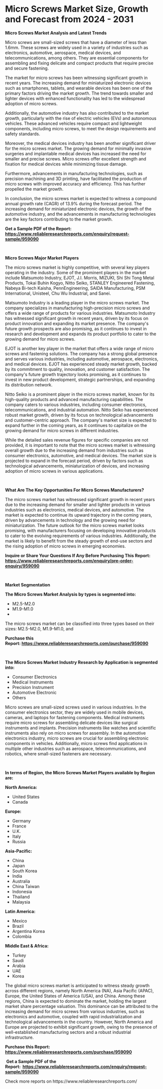 <p><h1>Micro Screws Market Size, Growth and Forecast from 2024 - 2031</h1></p><p><strong>Micro Screws Market Analysis and Latest Trends</strong></p>
<p><p>Micro screws are small-sized screws that have a diameter of less than 1.6mm. These screws are widely used in a variety of industries such as electronics, automotive, aerospace, medical devices, and telecommunications, among others. They are essential components for assembling and fixing delicate and compact products that require precise and secure fastening.</p><p>The market for micro screws has been witnessing significant growth in recent years. The increasing demand for miniaturized electronic devices such as smartphones, tablets, and wearable devices has been one of the primary factors driving the market growth. The trend towards smaller and lighter devices with enhanced functionality has led to the widespread adoption of micro screws.</p><p>Additionally, the automotive industry has also contributed to the market growth, particularly with the rise of electric vehicles (EVs) and autonomous vehicles. These advanced vehicles require compact and lightweight components, including micro screws, to meet the design requirements and safety standards.</p><p>Moreover, the medical devices industry has been another significant driver for the micro screws market. The growing demand for minimally invasive surgeries and implantable medical devices has increased the need for smaller and precise screws. Micro screws offer excellent strength and fixation for medical devices while minimizing tissue damage.</p><p>Furthermore, advancements in manufacturing technologies, such as precision machining and 3D printing, have facilitated the production of micro screws with improved accuracy and efficiency. This has further propelled the market growth.</p><p>In conclusion, the micro screws market is expected to witness a compound annual growth rate (CAGR) of 13.9% during the forecast period. The increasing demand for miniaturized electronic devices, the growth of the automotive industry, and the advancements in manufacturing technologies are the key factors contributing to the market growth.</p></p>
<p><strong>Get a Sample PDF of the Report:&nbsp; <a href="https://www.reliableresearchreports.com/enquiry/request-sample/959090">https://www.reliableresearchreports.com/enquiry/request-sample/959090</a></strong></p>
<p>&nbsp;</p>
<p><strong>Micro Screws Major Market Players</strong></p>
<p><p>The micro screws market is highly competitive, with several key players operating in the industry. Some of the prominent players in the market include Matsumoto Industry, EJOT, J.I. Morris, MIZUKI, Shi Shi Tong Metal Products, Tokai Buhin Kogyo, Nitto Seiko, STANLEY Engineered Fastening, Nabeya Bi-tech Kaisha, PennEngineering, SAIDA Manufacturing, PSM International, Unisteel, Chu Wu Industrial, and Sanei.</p><p>Matsumoto Industry is a leading player in the micro screws market. The company specializes in manufacturing high-precision micro screws and offers a wide range of products for various industries. Matsumoto Industry has witnessed significant growth in recent years, driven by its focus on product innovation and expanding its market presence. The company's future growth prospects are also promising, as it continues to invest in research and development and expands its product portfolio to cater to the growing demand for micro screws.</p><p>EJOT is another key player in the market that offers a wide range of micro screws and fastening solutions. The company has a strong global presence and serves various industries, including automotive, aerospace, electronics, and medical devices. EJOT has experienced steady market growth, backed by its commitment to quality, innovation, and customer satisfaction. The company's future growth trajectory looks promising, as it continues to invest in new product development, strategic partnerships, and expanding its distribution network.</p><p>Nitto Seiko is a prominent player in the micro screws market, known for its high-quality products and advanced manufacturing capabilities. The company caters to various industries, including consumer electronics, telecommunications, and industrial automation. Nitto Seiko has experienced robust market growth, driven by its focus on technological advancements and customer-centric approach. The company's market size is expected to expand further in the coming years, as it continues to capitalize on the growing demand for micro screws in different industries.</p><p>While the detailed sales revenue figures for specific companies are not provided, it is important to note that the micro screws market is witnessing overall growth due to the increasing demand from industries such as consumer electronics, automotive, and medical devices. The market size is projected to expand in the forecast period, driven by factors such as technological advancements, miniaturization of devices, and increasing adoption of micro screws in various applications.</p></p>
<p>&nbsp;</p>
<p><strong>What Are The Key Opportunities For Micro Screws Manufacturers?</strong></p>
<p><p>The micro screws market has witnessed significant growth in recent years due to the increasing demand for smaller and lighter products in various industries such as electronics, medical devices, and automotive. The market is expected to continue its upward trajectory in the coming years, driven by advancements in technology and the growing need for miniaturization. The future outlook for the micro screws market looks promising, with manufacturers focusing on developing innovative products to cater to the evolving requirements of various industries. Additionally, the market is likely to benefit from the steady growth of end-use sectors and the rising adoption of micro screws in emerging economies.</p></p>
<p><strong>Inquire or Share Your Questions If Any Before Purchasing This Report: <a href="https://www.reliableresearchreports.com/enquiry/pre-order-enquiry/959090">https://www.reliableresearchreports.com/enquiry/pre-order-enquiry/959090</a></strong></p>
<p>&nbsp;</p>
<p><strong>Market Segmentation</strong></p>
<p><strong>The Micro Screws Market Analysis by types is segmented into:</strong></p>
<p><ul><li>M2.5-M2.0</li><li>M1.9-M1.0</li><li><M1.0</li></ul></p>
<p><p>The micro screws market can be classified into three types based on their sizes: M2.5-M2.0, M1.9-M1.0, and <M1.0. The M2.5-M2.0 category represents screws with a diameter ranging from 2.5 to 2.0 millimeters. Similarly, the M1.9-M1.0 segment consists of screws with diameters between 1.9 and 1.0 millimeters. Lastly, the <M1.0 market includes screws with a diameter smaller than 1.0 millimeters. These different classifications cater to varying industrial needs, where smaller diameters are required for more delicate and precise applications.</p></p>
<p><strong>Purchase this Report:&nbsp;<a href="https://www.reliableresearchreports.com/purchase/959090">https://www.reliableresearchreports.com/purchase/959090</a></strong></p>
<p>&nbsp;</p>
<p><strong>The Micro Screws Market Industry Research by Application is segmented into:</strong></p>
<p><ul><li>Consumer Electronics</li><li>Medical Instruments</li><li>Precision Instrument</li><li>Automotive Electronic</li><li>Others</li></ul></p>
<p><p>Micro screws are small-sized screws used in various industries. In the consumer electronics sector, they are widely used in mobile devices, cameras, and laptops for fastening components. Medical instruments require micro screws for assembling delicate devices like surgical instruments and implants. Precision instruments like watches and scientific instruments also rely on micro screws for assembly. In the automotive electronics industry, micro screws are crucial for assembling electronic components in vehicles. Additionally, micro screws find applications in multiple other industries such as aerospace, telecommunications, and robotics, where small-sized fasteners are necessary.</p></p>
<p>&nbsp;</p>
<p><strong>In terms of Region, the Micro Screws Market Players available by Region are:</strong></p>
<p>
    <p> <strong> North America: </strong>
        <ul>
            <li>United States</li>
            <li>Canada</li>
        </ul>
        </p> 
    <p> <strong> Europe: </strong>
        <ul>
            <li>Germany</li>
            <li>France</li>
            <li>U.K.</li>
            <li>Italy</li>
            <li>Russia</li>
        </ul>
        </p> 
    <p> <strong> Asia-Pacific: </strong>
        <ul>
            <li>China</li>
            <li>Japan</li>
            <li>South Korea</li>
            <li>India</li>
            <li>Australia</li>
            <li>China Taiwan</li>
            <li>Indonesia</li>
            <li>Thailand</li>
            <li>Malaysia</li>
        </ul>
        </p> 
    <p> <strong> Latin America: </strong>
        <ul>
            <li>Mexico</li>
            <li>Brazil</li>
            <li>Argentina Korea</li>
            <li>Colombia</li>
        </ul>
        </p> 
    <p> <strong> Middle East & Africa: </strong>
        <ul>
            <li>Turkey</li>
            <li>Saudi</li>
            <li>Arabia</li>
            <li>UAE</li>
            <li>Korea</li>
        </ul>
    </p>
    </p>
<p><p>The global micro screws market is anticipated to witness steady growth across different regions, namely North America (NA), Asia Pacific (APAC), Europe, the United States of America (USA), and China. Among these regions, China is expected to dominate the market, holding the largest market share percentage valuation. This dominance can be attributed to the increasing demand for micro screws from various industries, such as electronics and automotive, coupled with rapid industrialization and technological advancements in the country. However, North America and Europe are projected to exhibit significant growth, owing to the presence of well-established manufacturing sectors and a robust industrial infrastructure.</p></p>
<p><strong>Purchase this Report: <a href="https://www.reliableresearchreports.com/purchase/959090">https://www.reliableresearchreports.com/purchase/959090</a></strong></p>
<p>&nbsp;<strong>Get a Sample PDF of the Report:&nbsp;&nbsp;<a href="https://www.reliableresearchreports.com/enquiry/request-sample/959090">https://www.reliableresearchreports.com/enquiry/request-sample/959090</a></strong></p>
<p><strong></strong></p>
<p>Check more reports on https://www.reliableresearchreports.com/</p>